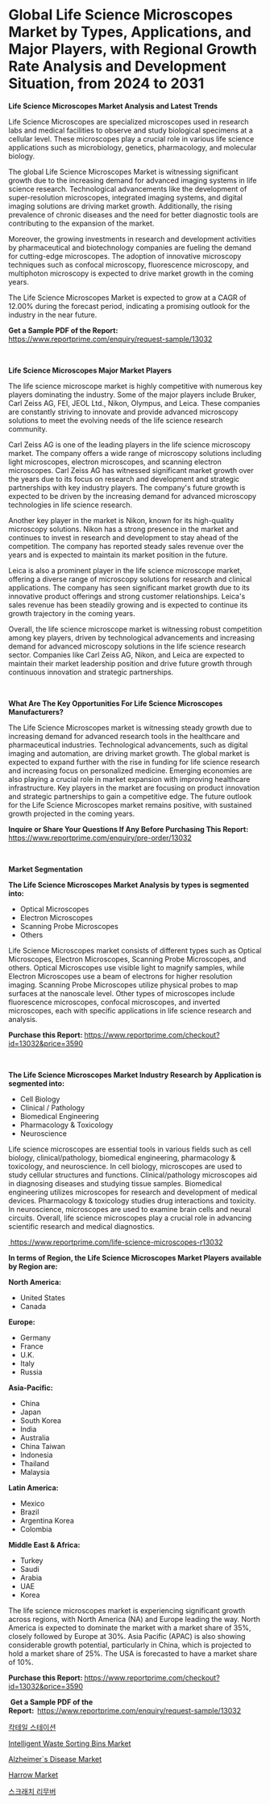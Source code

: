 <p><h1>Global Life Science Microscopes Market by Types, Applications, and Major Players, with Regional Growth Rate Analysis and Development Situation, from 2024 to 2031</h1></p><p><strong>Life Science Microscopes Market Analysis and Latest Trends</strong></p>
<p><p>Life Science Microscopes are specialized microscopes used in research labs and medical facilities to observe and study biological specimens at a cellular level. These microscopes play a crucial role in various life science applications such as microbiology, genetics, pharmacology, and molecular biology.</p><p>The global Life Science Microscopes Market is witnessing significant growth due to the increasing demand for advanced imaging systems in life science research. Technological advancements like the development of super-resolution microscopes, integrated imaging systems, and digital imaging solutions are driving market growth. Additionally, the rising prevalence of chronic diseases and the need for better diagnostic tools are contributing to the expansion of the market.</p><p>Moreover, the growing investments in research and development activities by pharmaceutical and biotechnology companies are fueling the demand for cutting-edge microscopes. The adoption of innovative microscopy techniques such as confocal microscopy, fluorescence microscopy, and multiphoton microscopy is expected to drive market growth in the coming years.</p><p>The Life Science Microscopes Market is expected to grow at a CAGR of 12.00% during the forecast period, indicating a promising outlook for the industry in the near future.</p></p>
<p><strong>Get a Sample PDF of the Report:&nbsp;</strong> <a href="https://www.reportprime.com/enquiry/request-sample/13032">https://www.reportprime.com/enquiry/request-sample/13032</a></p>
<p>&nbsp;</p>
<p><strong>Life Science Microscopes Major Market Players</strong></p>
<p><p>The life science microscope market is highly competitive with numerous key players dominating the industry. Some of the major players include Bruker, Carl Zeiss AG, FEI, JEOL Ltd., Nikon, Olympus, and Leica. These companies are constantly striving to innovate and provide advanced microscopy solutions to meet the evolving needs of the life science research community.</p><p>Carl Zeiss AG is one of the leading players in the life science microscopy market. The company offers a wide range of microscopy solutions including light microscopes, electron microscopes, and scanning electron microscopes. Carl Zeiss AG has witnessed significant market growth over the years due to its focus on research and development and strategic partnerships with key industry players. The company's future growth is expected to be driven by the increasing demand for advanced microscopy technologies in life science research.</p><p>Another key player in the market is Nikon, known for its high-quality microscopy solutions. Nikon has a strong presence in the market and continues to invest in research and development to stay ahead of the competition. The company has reported steady sales revenue over the years and is expected to maintain its market position in the future.</p><p>Leica is also a prominent player in the life science microscope market, offering a diverse range of microscopy solutions for research and clinical applications. The company has seen significant market growth due to its innovative product offerings and strong customer relationships. Leica's sales revenue has been steadily growing and is expected to continue its growth trajectory in the coming years.</p><p>Overall, the life science microscope market is witnessing robust competition among key players, driven by technological advancements and increasing demand for advanced microscopy solutions in the life science research sector. Companies like Carl Zeiss AG, Nikon, and Leica are expected to maintain their market leadership position and drive future growth through continuous innovation and strategic partnerships.</p></p>
<p>&nbsp;</p>
<p><strong>What Are The Key Opportunities For Life Science Microscopes Manufacturers?</strong></p>
<p><p>The Life Science Microscopes market is witnessing steady growth due to increasing demand for advanced research tools in the healthcare and pharmaceutical industries. Technological advancements, such as digital imaging and automation, are driving market growth. The global market is expected to expand further with the rise in funding for life science research and increasing focus on personalized medicine. Emerging economies are also playing a crucial role in market expansion with improving healthcare infrastructure. Key players in the market are focusing on product innovation and strategic partnerships to gain a competitive edge. The future outlook for the Life Science Microscopes market remains positive, with sustained growth projected in the coming years.</p></p>
<p><strong>Inquire or Share Your Questions If Any Before Purchasing This Report:</strong> <a href="https://www.reportprime.com/enquiry/pre-order/13032">https://www.reportprime.com/enquiry/pre-order/13032</a></p>
<p>&nbsp;</p>
<p><strong>Market Segmentation</strong></p>
<p><strong>The Life Science Microscopes Market Analysis by types is segmented into:</strong></p>
<p><ul><li>Optical Microscopes</li><li>Electron Microscopes</li><li>Scanning Probe Microscopes</li><li>Others</li></ul></p>
<p><p>Life Science Microscopes market consists of different types such as Optical Microscopes, Electron Microscopes, Scanning Probe Microscopes, and others. Optical Microscopes use visible light to magnify samples, while Electron Microscopes use a beam of electrons for higher resolution imaging. Scanning Probe Microscopes utilize physical probes to map surfaces at the nanoscale level. Other types of microscopes include fluorescence microscopes, confocal microscopes, and inverted microscopes, each with specific applications in life science research and analysis.</p></p>
<p><strong>Purchase this Report:&nbsp;</strong><a href="https://www.reportprime.com/checkout?id=13032&price=3590">https://www.reportprime.com/checkout?id=13032&price=3590</a></p>
<p>&nbsp;</p>
<p><strong>The Life Science Microscopes Market Industry Research by Application is segmented into:</strong></p>
<p><ul><li>Cell Biology</li><li>Clinical / Pathology</li><li>Biomedical Engineering</li><li>Pharmacology & Toxicology</li><li>Neuroscience</li></ul></p>
<p><p>Life science microscopes are essential tools in various fields such as cell biology, clinical/pathology, biomedical engineering, pharmacology & toxicology, and neuroscience. In cell biology, microscopes are used to study cellular structures and functions. Clinical/pathology microscopes aid in diagnosing diseases and studying tissue samples. Biomedical engineering utilizes microscopes for research and development of medical devices. Pharmacology & toxicology studies drug interactions and toxicity. In neuroscience, microscopes are used to examine brain cells and neural circuits. Overall, life science microscopes play a crucial role in advancing scientific research and medical diagnostics.</p></p>
<p><a href="https://www.reportprime.com/life-science-microscopes-r13032">&nbsp;https://www.reportprime.com/life-science-microscopes-r13032</a></p>
<p><strong>In terms of Region, the Life Science Microscopes Market Players available by Region are:</strong></p>
<p>
    <p> <strong> North America: </strong>
        <ul>
            <li>United States</li>
            <li>Canada</li>
        </ul>
        </p> 
    <p> <strong> Europe: </strong>
        <ul>
            <li>Germany</li>
            <li>France</li>
            <li>U.K.</li>
            <li>Italy</li>
            <li>Russia</li>
        </ul>
        </p> 
    <p> <strong> Asia-Pacific: </strong>
        <ul>
            <li>China</li>
            <li>Japan</li>
            <li>South Korea</li>
            <li>India</li>
            <li>Australia</li>
            <li>China Taiwan</li>
            <li>Indonesia</li>
            <li>Thailand</li>
            <li>Malaysia</li>
        </ul>
        </p> 
    <p> <strong> Latin America: </strong>
        <ul>
            <li>Mexico</li>
            <li>Brazil</li>
            <li>Argentina Korea</li>
            <li>Colombia</li>
        </ul>
        </p> 
    <p> <strong> Middle East & Africa: </strong>
        <ul>
            <li>Turkey</li>
            <li>Saudi</li>
            <li>Arabia</li>
            <li>UAE</li>
            <li>Korea</li>
        </ul>
    </p>
    </p>
<p><p>The life science microscopes market is experiencing significant growth across regions, with North America (NA) and Europe leading the way. North America is expected to dominate the market with a market share of 35%, closely followed by Europe at 30%. Asia Pacific (APAC) is also showing considerable growth potential, particularly in China, which is projected to hold a market share of 25%. The USA is forecasted to have a market share of 10%.</p></p>
<p><strong>Purchase this Report: </strong><a href="https://www.reportprime.com/checkout?id=13032&price=3590">https://www.reportprime.com/checkout?id=13032&price=3590</a></p>
<p>&nbsp;<strong>Get a Sample PDF of the Report:&nbsp;&nbsp;</strong><a href="https://www.reportprime.com/enquiry/request-sample/13032">https://www.reportprime.com/enquiry/request-sample/13032</a></p>
<p><strong></strong></p>
<p><p><a href="https://medium.com/@ethawolf/%EC%B9%B5%ED%85%8C%EC%9D%BC-%EC%8A%A4%ED%85%8C%EC%9D%B4%EC%85%98-%EC%8B%9C%EC%9E%A5-%EC%8B%9C%EC%9E%A5-cagr-%EC%8B%9C%EC%9E%A5-%EB%8F%99%ED%96%A5-%EB%B0%8F-%EC%84%B1%EC%9E%A5-%EC%A0%84%EB%9E%B5%EC%97%90-%EB%8C%80%ED%95%9C-%ED%86%B5%EC%B0%B0%EB%A0%A5-94739d63762a">칵테일 스테이션</a></p><p><a href="https://www.linkedin.com/pulse/intelligent-waste-sorting-bins-market-size-cagr-trends-2024-2030-cbnye">Intelligent Waste Sorting Bins Market</a></p><p><a href="https://www.linkedin.com/pulse/alzheimers-disease-market-trends-forecast-competitive-analysis-ytdie">Alzheimer`s Disease Market</a></p><p><a href="https://github.com/edytherolanlouisejk1miz0wig/Market-Research-Report-List-2/blob/main/harrow-market.md">Harrow Market</a></p><p><a href="https://github.com/garnett961902/Market-Research-Report-List-1/blob/main/574638672025.md">스크래치 리무버</a></p></p>